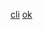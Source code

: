 
<a href='https://Google-Drive.aaronyu6.repl.co'>cli</a>
<a href='https://school-do-sus-things.oklolnojoe39.repl.co'>ok</a>
